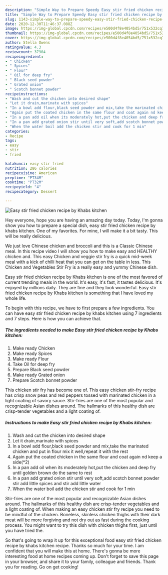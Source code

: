 ```yaml
---
description: "Simple Way to Prepare Speedy Easy stir fried chicken recipe by Khabs kitchen"
title: "Simple Way to Prepare Speedy Easy stir fried chicken recipe by Khabs kitchen"
slug: 1143-simple-way-to-prepare-speedy-easy-stir-fried-chicken-recipe-by-khabs-kitchen
date: 2020-12-30T11:46:37.088Z
image: https://img-global.cpcdn.com/recipes/e500d4f8e4054bd5/751x532cq70/easy-stir-fried-chicken-recipe-by-khabs-kitchen-recipe-main-photo.jpg
thumbnail: https://img-global.cpcdn.com/recipes/e500d4f8e4054bd5/751x532cq70/easy-stir-fried-chicken-recipe-by-khabs-kitchen-recipe-main-photo.jpg
cover: https://img-global.cpcdn.com/recipes/e500d4f8e4054bd5/751x532cq70/easy-stir-fried-chicken-recipe-by-khabs-kitchen-recipe-main-photo.jpg
author: Stella Owens
ratingvalue: 4.3
reviewcount: 37904
recipeingredient:
- " Chicken"
- " Spices"
- " Flour"
- " Oil for deep fry"
- " Black seed powder"
- " Grated onion"
- " Scotch bonnet powder"
recipeinstructions:
- "Wash and cut the chicken into desired shape"
- "Let it drain,marinate with spices"
- "In a bowl add flour,black seed powder and mix,take the marinated chicken and put in flour mix it well,repeat it with the rest"
- "Again put the coated chicken in the same flour and coat again nd keep a side(*2)"
- "In a pan add oil when its moderately hot,put the chicken and deep fry until golden brown do the same to rest"
- "In a pan add grated onion stir until very soft,add scotch bonnet powder stir add little spices and stir add little water"
- "When the water boil add the chicken stir and cook for 1 min"
categories:
- Recipe
tags:
- easy
- stir
- fried

katakunci: easy stir fried 
nutrition: 286 calories
recipecuisine: American
preptime: "PT34M"
cooktime: "PT32M"
recipeyield: "4"
recipecategory: Dessert

---
```



![Easy stir fried chicken recipe by Khabs kitchen](https://img-global.cpcdn.com/recipes/e500d4f8e4054bd5/751x532cq70/easy-stir-fried-chicken-recipe-by-khabs-kitchen-recipe-main-photo.jpg)

Hey everyone, hope you are having an amazing day today. Today, I'm gonna show you how to prepare a special dish, easy stir fried chicken recipe by khabs kitchen. One of my favorites. For mine, I will make it a bit tasty. This will be really delicious.

We just love Chinese chicken and broccoli and this is a Classic Chinese meal. In this recipe video I will show you how to make easy and HEALTHY chicken and. This easy Chicken and veggie stir fry is a quick mid-week meal with a kick of chilli heat that you can get on the table in less. This Chicken and Vegetables Stir Fry is a really easy and yummy Chinese dish.

Easy stir fried chicken recipe by Khabs kitchen is one of the most favored of current trending meals in the world. It's easy, it's fast, it tastes delicious. It's enjoyed by millions daily. They are fine and they look wonderful. Easy stir fried chicken recipe by Khabs kitchen is something that I have loved my whole life.


To begin with this recipe, we have to first prepare a few ingredients. You can have easy stir fried chicken recipe by khabs kitchen using 7 ingredients and 7 steps. Here is how you can achieve that.

<!--inarticleads1-->

##### The ingredients needed to make Easy stir fried chicken recipe by Khabs kitchen:

1. Make ready  Chicken
1. Make ready  Spices
1. Make ready  Flour
1. Take  Oil for deep fry
1. Prepare  Black seed powder
1. Make ready  Grated onion
1. Prepare  Scotch bonnet powder


This chicken stir fry has become one of. This easy chicken stir-fry recipe has crisp snow peas and red peppers tossed with marinated chicken in a light coating of savory sauce. Stir-fries are one of the most popular and recognizable Asian dishes around. The hallmarks of this healthy dish are crisp-tender vegetables and a light coating of. 

<!--inarticleads2-->

##### Instructions to make Easy stir fried chicken recipe by Khabs kitchen:

1. Wash and cut the chicken into desired shape
1. Let it drain,marinate with spices
1. In a bowl add flour,black seed powder and mix,take the marinated chicken and put in flour mix it well,repeat it with the rest
1. Again put the coated chicken in the same flour and coat again nd keep a side(*2)
1. In a pan add oil when its moderately hot,put the chicken and deep fry until golden brown do the same to rest
1. In a pan add grated onion stir until very soft,add scotch bonnet powder stir add little spices and stir add little water
1. When the water boil add the chicken stir and cook for 1 min


Stir-fries are one of the most popular and recognizable Asian dishes around. The hallmarks of this healthy dish are crisp-tender vegetables and a light coating of. When making an easy chicken stir fry recipe you need to be mindful of the chicken. Boneless, skinless chicken thighs with their dark meat will be more forgiving and not dry out as fast during the cooking process. You might want to try this dish with chicken thighs first, just until you have tried the. 

So that's going to wrap it up for this exceptional food easy stir fried chicken recipe by khabs kitchen recipe. Thanks so much for your time. I am confident that you will make this at home. There's gonna be more interesting food at home recipes coming up. Don't forget to save this page in your browser, and share it to your family, colleague and friends. Thank you for reading. Go on get cooking!
